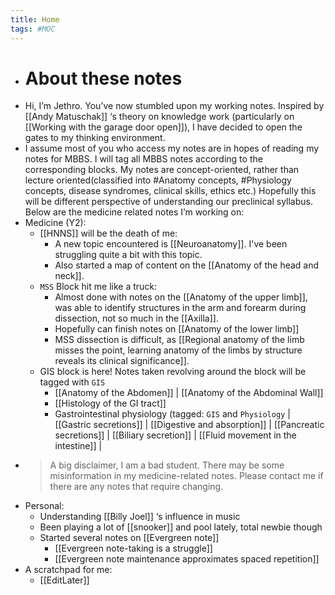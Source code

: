 ```yaml
---
title: Home
tags: #MOC 
---
```


- # About these notes
- Hi, I’m Jethro. You’ve now stumbled upon my working notes. Inspired by [[Andy Matuschak]] ‘s theory on knowledge work (particularly on [[Working with the garage door open]]), I have decided to open the gates to my thinking environment.
- I assume most of you who access my notes are in hopes of reading my notes for MBBS. I will tag all MBBS notes according to the corresponding blocks. My notes are concept-oriented, rather than lecture oriented(classified into #Anatomy concepts, #Physiology concepts, disease syndromes, clinical skills, ethics etc.) Hopefully this will be different perspective of understanding our preclinical syllabus. Below are the medicine related notes I’m working on:
- Medicine (Y2):
	- [[HNNS]] will be the death of me:
		- A new topic encountered is [[Neuroanatomy]]. I've been struggling quite a bit with this topic.
		- Also started a map of content on the [[Anatomy of the head and neck]].
	- `MSS` Block hit me like a truck:
		- Almost done with notes on the [[Anatomy of the upper limb]], was able to identify structures in the arm and forearm during dissection, not so much in the [[Axilla]].
		- Hopefully can finish notes on [[Anatomy of the lower limb]]
		- MSS dissection is difficult, as [[Regional anatomy of the limb misses the point, learning anatomy of the limbs by structure reveals its clinical significance]].
	- GIS block is here! Notes taken revolving around the block will be tagged with `GIS`
		- [[Anatomy of the Abdomen]] | [[Anatomy of the Abdominal Wall]]
		- [[Histology of the GI tract]]
		- Gastrointestinal physiology (tagged: `GIS` and `Physiology` | [[Gastric secretions]] | [[Digestive and absorption]] | [[Pancreatic secretions]] | [[Biliary secretion]] | [[Fluid movement in the intestine]] |
- > A big disclaimer, I am a bad student. There may be some misinformation in my medicine-related notes. Please contact me if there are any notes that require changing.
- Personal:
	- Understanding [[Billy Joel]] ‘s influence in music
	- Been playing a lot of [[snooker]] and pool lately, total newbie though
	- Started several notes on [[Evergreen note]]
		- [[Evergreen note-taking is a struggle]]
		- [[Evergreen note maintenance approximates spaced repetition]]
- A scratchpad for me:
	- [[EditLater]]